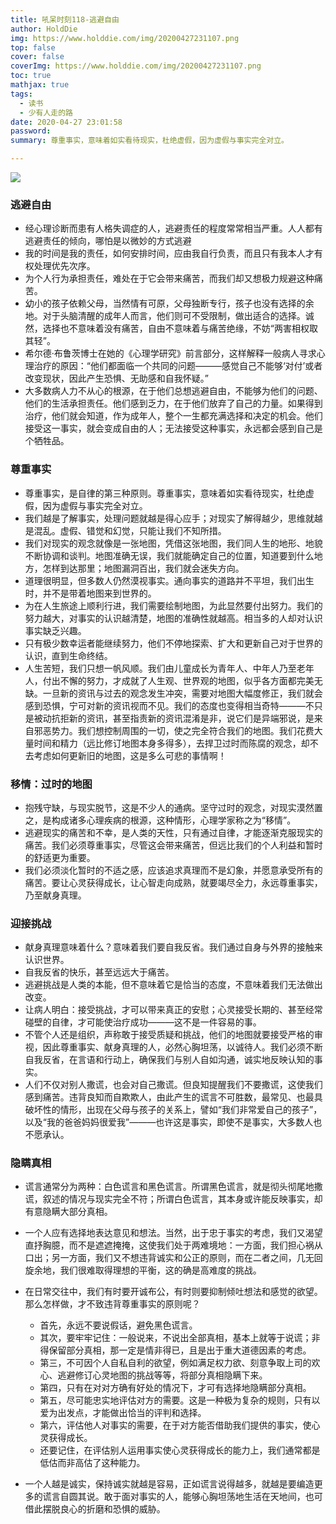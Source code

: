 ```yaml
---
title: 吼呆时刻118-逃避自由
author: HoldDie
img: https://www.holddie.com/img/20200427231107.png
top: false
cover: false
coverImg: https://www.holddie.com/img/20200427231107.png
toc: true
mathjax: true
tags:
  - 读书
  - 少有人走的路
date: 2020-04-27 23:01:58
password:
summary: 尊重事实，意味着如实看待现实，杜绝虚假，因为虚假与事实完全对立。

---
```


![](https://www.holddie.com/img/20200427231107.png)

### 逃避自由

- 经心理诊断而患有人格失调症的人，逃避责任的程度常常相当严重。人人都有逃避责任的倾向，哪怕是以微妙的方式逃避
- 我的时间是我的责任，如何安排时间，应由我自行负责，而且只有我本人才有权处理优先次序。
- 为个人行为承担责任，难处在于它会带来痛苦，而我们却又想极力规避这种痛苦。
- 幼小的孩子依赖父母，当然情有可原，父母独断专行，孩子也没有选择的余地。对于头脑清醒的成年人而言，他们则可不受限制，做出适合的选择。诚然，选择也不意味着没有痛苦，自由不意味着与痛苦绝缘，不妨“两害相权取其轻”。
- 希尔德·布鲁茨博士在她的《心理学研究》前言部分，这样解释一般病人寻求心理治疗的原因：“他们都面临一个共同的问题———感觉自己不能够‘对付’或者改变现状，因此产生恐惧、无助感和自我怀疑。”
- 大多数病人力不从心的根源，在于他们总想逃避自由，不能够为他们的问题、他们的生活承担责任。他们感到乏力，在于他们放弃了自己的力量。如果得到治疗，他们就会知道，作为成年人，整个一生都充满选择和决定的机会。他们接受这一事实，就会变成自由的人；无法接受这种事实，永远都会感到自己是个牺牲品。

### 尊重事实

- 尊重事实，是自律的第三种原则。尊重事实，意味着如实看待现实，杜绝虚假，因为虚假与事实完全对立。
- 我们越是了解事实，处理问题就越是得心应手；对现实了解得越少，思维就越是混乱。虚假、错觉和幻觉，只能让我们不知所措。
- 我们对现实的观念就像是一张地图，凭借这张地图，我们同人生的地形、地貌不断协调和谈判。地图准确无误，我们就能确定自己的位置，知道要到什么地方，怎样到达那里；地图漏洞百出，我们就会迷失方向。
- 道理很明显，但多数人仍然漠视事实。通向事实的道路并不平坦，我们出生时，并不是带着地图来到世界的。
- 为在人生旅途上顺利行进，我们需要绘制地图，为此显然要付出努力。我们的努力越大，对事实的认识越清楚，地图的准确性就越高。相当多的人却对认识事实缺乏兴趣。
- 只有极少数幸运者能继续努力，他们不停地探索、扩大和更新自己对于世界的认识，直到生命终结。
- 人生苦短，我们只想一帆风顺。我们由儿童成长为青年人、中年人乃至老年人，付出不懈的努力，才成就了人生观、世界观的地图，似乎各方面都完美无缺。一旦新的资讯与过去的观念发生冲突，需要对地图大幅度修正，我们就会感到恐惧，宁可对新的资讯视而不见。我们的态度也变得相当奇特———不只是被动抗拒新的资讯，甚至指责新的资讯混淆是非，说它们是异端邪说，是来自邪恶势力。我们想控制周围的一切，使之完全符合我们的地图。我们花费大量时间和精力（远比修订地图本身多得多），去捍卫过时而陈腐的观念，却不去考虑如何更新旧的地图，这是多么可悲的事情啊！

### 移情：过时的地图

- 抱残守缺，与现实脱节，这是不少人的通病。坚守过时的观念，对现实漠然置之，是构成诸多心理疾病的根源，这种情形，心理学家称之为“移情”。
- 逃避现实的痛苦和不幸，是人类的天性，只有通过自律，才能逐渐克服现实的痛苦。我们必须尊重事实，尽管这会带来痛苦，但远比我们的个人利益和暂时的舒适更为重要。
- 我们必须淡化暂时的不适之感，应该追求真理而不是幻象，并愿意承受所有的痛苦。要让心灵获得成长，让心智走向成熟，就要竭尽全力，永远尊重事实，乃至献身真理。

### 迎接挑战

- 献身真理意味着什么？意味着我们要自我反省。我们通过自身与外界的接触来认识世界。
- 自我反省的快乐，甚至远远大于痛苦。
- 逃避挑战是人类的本能，但不意味着它是恰当的态度，不意味着我们无法做出改变。
- 让病人明白：接受挑战，才可以带来真正的安慰；心灵接受长期的、甚至经常碰壁的自律，才可能使治疗成功———这不是一件容易的事。
- 不管个人还是组织，声称敢于接受质疑和挑战，他们的地图就要接受严格的审视，因此尊重事实、献身真理的人，必然心胸坦荡，以诚待人。我们必须不断自我反省，在言语和行动上，确保我们与别人自如沟通，诚实地反映认知的事实。
- 人们不仅对别人撒谎，也会对自己撒谎。但良知提醒我们不要撒谎，这使我们感到痛苦。违背良知而自欺欺人，由此产生的谎言不可胜数，最常见、也最具破坏性的情形，出现在父母与孩子的关系上，譬如“我们非常爱自己的孩子”，以及“我的爸爸妈妈很爱我”———也许这是事实，即使不是事实，大多数人也不愿承认。

### 隐瞒真相

- 谎言通常分为两种：白色谎言和黑色谎言。所谓黑色谎言，就是彻头彻尾地撒谎，叙述的情况与现实完全不符；所谓白色谎言，其本身或许能反映事实，却有意隐瞒大部分真相。
- 一个人应有选择地表达意见和想法。当然，出于忠于事实的考虑，我们又渴望直抒胸臆，而不是遮遮掩掩，这使我们处于两难境地：一方面，我们担心祸从口出；另一方面，我们又不想违背诚实和公正的原则，而在二者之间，几无回旋余地，我们很难取得理想的平衡，这的确是高难度的挑战。
- 在日常交往中，我们有时要开诚布公，有时则要抑制倾吐想法和感觉的欲望。那么怎样做，才不致违背尊重事实的原则呢？

  - 首先，永远不要说假话，避免黑色谎言。
  - 其次，要牢牢记住：一般说来，不说出全部真相，基本上就等于说谎；非得保留部分真相，那一定是情非得已，且是出于重大道德因素的考虑。
  - 第三，不可因个人自私自利的欲望，例如满足权力欲、刻意争取上司的欢心、逃避修订心灵地图的挑战等等，将部分真相隐瞒下来。
  - 第四，只有在对对方确有好处的情况下，才可有选择地隐瞒部分真相。
  - 第五，尽可能忠实地评估对方的需要。这是一种极为复杂的规则，只有以爱为出发点，才能做出恰当的评判和选择。
  - 第六，评估他人对事实的需要，在于对方能否借助我们提供的事实，使心灵获得成长。
  - 还要记住，在评估别人运用事实使心灵获得成长的能力上，我们通常都是低估而非高估了这种能力。

- 一个人越是诚实，保持诚实就越是容易，正如谎言说得越多，就越是要编造更多的谎言自圆其说。敢于面对事实的人，能够心胸坦荡地生活在天地间，也可借此摆脱良心的折磨和恐惧的威胁。
